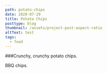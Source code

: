 ```yaml
---
path: potato-chips
date: 2020-07-29
title: Potato Chips
posttype: blog
thumbnail: /assets/project-post-aspect-ratio
altText: test
tags:
  - food
---
```


###Crunchy, crunchy potato chips.

BBQ chips.
